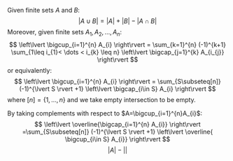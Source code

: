 Given finite sets $A$ and $B$:
$$
\lvert A\cup B \rvert =\lvert A \rvert  + \lvert B \rvert  - \lvert A\cap B \rvert 
$$
Moreover, given finite sets $A_{1},A_{2},\dots,A_{n}$:
$$
\left\lvert  \bigcup_{i=1}^{n} A_{i}  \right\rvert  = \sum_{k=1}^{n} (-1)^{k+1} \sum_{1\leq i_{1}< \dots < i_{k} \leq n} \left\lvert  \bigcap_{j=1}^{k} A_{i_{j}}  \right\rvert 
$$
or equivalently:
$$
\left\lvert  \bigcup_{i=1}^{n} A_{i}  \right\rvert = \sum_{S\subseteq[n]} (-1)^{\lvert S \rvert +1} \left\lvert  \bigcap_{i\in S} A_{i}  \right\rvert 
$$
where $[n]=\{ 1,\dots,n \}$ and we take empty intersection to be empty.

By taking complements with respect to $A=\bigcup_{i=1}^{n}A_{i}$:
$$
\left\lvert  \overline{\bigcap_{i=1}^{n} A_{i}}  \right\rvert =\sum_{S\subseteq[n]} (-1)^{\lvert S \rvert +1} \left\lvert \overline{ \bigcup_{i\in S} A_{i}}  \right\rvert 
$$
$$
\lvert A \rvert - \lvert  \rvert 
$$